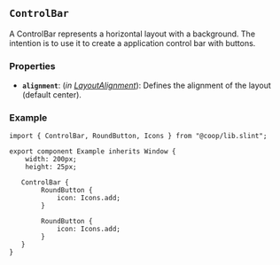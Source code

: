 <!--
SPDX-FileCopyrightText: 2023 Florian Blasius <co_sl@tutanota.com>
SPDX-License-Identifier: MIT
-->

## `ControlBar`

A ControlBar represents a horizontal layout with a background. The intention is to use it to create a application control bar with buttons.

### Properties

-   **`alignment`**: (_in_ _[LayoutAlignment](https://slint.dev/releases/1.2.2/docs/slint/src/language/builtins/enums#layoutalignment)_): Defines the alignment of the layout (default center).

### Example

```slint
import { ControlBar, RoundButton, Icons } from "@coop/lib.slint";

export component Example inherits Window {
    width: 200px;
    height: 25px;

   ControlBar {
        RoundButton {
            icon: Icons.add;
        }

        RoundButton {
            icon: Icons.add;
        }
   }
}
```